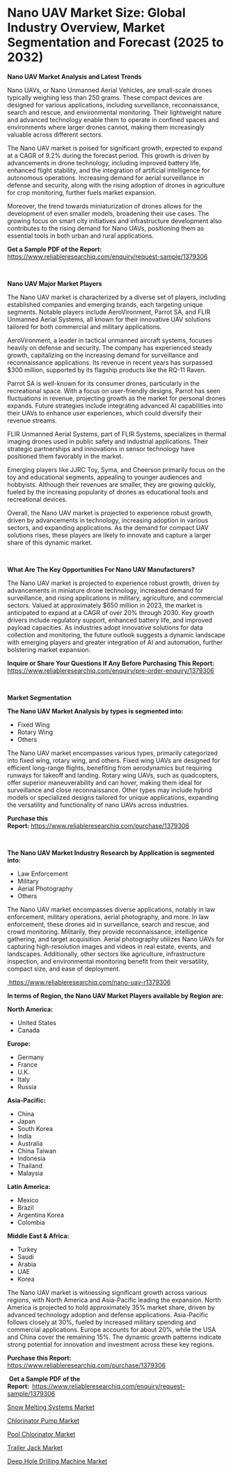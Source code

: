 <p><h1>Nano UAV Market Size: Global Industry Overview, Market Segmentation and Forecast (2025 to 2032)</h1></p><p><strong>Nano UAV Market Analysis and Latest Trends</strong></p>
<p><p>Nano UAVs, or Nano Unmanned Aerial Vehicles, are small-scale drones typically weighing less than 250 grams. These compact devices are designed for various applications, including surveillance, reconnaissance, search and rescue, and environmental monitoring. Their lightweight nature and advanced technology enable them to operate in confined spaces and environments where larger drones cannot, making them increasingly valuable across different sectors.</p><p>The Nano UAV market is poised for significant growth, expected to expand at a CAGR of 9.2% during the forecast period. This growth is driven by advancements in drone technology, including improved battery life, enhanced flight stability, and the integration of artificial intelligence for autonomous operations. Increasing demand for aerial surveillance in defense and security, along with the rising adoption of drones in agriculture for crop monitoring, further fuels market expansion. </p><p>Moreover, the trend towards miniaturization of drones allows for the development of even smaller models, broadening their use cases. The growing focus on smart city initiatives and infrastructure development also contributes to the rising demand for Nano UAVs, positioning them as essential tools in both urban and rural applications.</p></p>
<p><strong>Get a Sample PDF of the Report:&nbsp;</strong> <a href="https://www.reliableresearchiq.com/enquiry/request-sample/1379306?utm_campaign=1896&utm_medium=2&utm_source=Github&utm_content=ia&utm_term=11042025&utm_id=nano-uav">https://www.reliableresearchiq.com/enquiry/request-sample/1379306</a></p>
<p>&nbsp;</p>
<p><strong>Nano UAV Major Market Players</strong></p>
<p><p>The Nano UAV market is characterized by a diverse set of players, including established companies and emerging brands, each targeting unique segments. Notable players include AeroVironment, Parrot SA, and FLIR Unmanned Aerial Systems, all known for their innovative UAV solutions tailored for both commercial and military applications.</p><p>AeroVironment, a leader in tactical unmanned aircraft systems, focuses heavily on defense and security. The company has experienced steady growth, capitalizing on the increasing demand for surveillance and reconnaissance applications. Its revenue in recent years has surpassed $300 million, supported by its flagship products like the RQ-11 Raven.</p><p>Parrot SA is well-known for its consumer drones, particularly in the recreational space. With a focus on user-friendly designs, Parrot has seen fluctuations in revenue, projecting growth as the market for personal drones expands. Future strategies include integrating advanced AI capabilities into their UAVs to enhance user experiences, which could diversify their revenue streams.</p><p>FLIR Unmanned Aerial Systems, part of FLIR Systems, specializes in thermal imaging drones used in public safety and industrial applications. Their strategic partnerships and innovations in sensor technology have positioned them favorably in the market.</p><p>Emerging players like JJRC Toy, Syma, and Cheerson primarily focus on the toy and educational segments, appealing to younger audiences and hobbyists. Although their revenues are smaller, they are growing quickly, fueled by the increasing popularity of drones as educational tools and recreational devices.</p><p>Overall, the Nano UAV market is projected to experience robust growth, driven by advancements in technology, increasing adoption in various sectors, and expanding applications. As the demand for compact UAV solutions rises, these players are likely to innovate and capture a larger share of this dynamic market.</p></p>
<p>&nbsp;</p>
<p><strong>What Are The Key Opportunities For Nano UAV Manufacturers?</strong></p>
<p><p>The Nano UAV market is projected to experience robust growth, driven by advancements in miniature drone technology, increased demand for surveillance, and rising applications in military, agriculture, and commercial sectors. Valued at approximately $650 million in 2023, the market is anticipated to expand at a CAGR of over 20% through 2030. Key growth drivers include regulatory support, enhanced battery life, and improved payload capacities. As industries adopt innovative solutions for data collection and monitoring, the future outlook suggests a dynamic landscape with emerging players and greater integration of AI and automation, further bolstering market expansion.</p></p>
<p><strong>Inquire or Share Your Questions If Any Before Purchasing This Report:</strong> <a href="https://www.reliableresearchiq.com/enquiry/pre-order-enquiry/1379306?utm_campaign=1896&utm_medium=2&utm_source=Github&utm_content=ia&utm_term=11042025&utm_id=nano-uav">https://www.reliableresearchiq.com/enquiry/pre-order-enquiry/1379306</a></p>
<p>&nbsp;</p>
<p><strong>Market Segmentation</strong></p>
<p><strong>The Nano UAV Market Analysis by types is segmented into:</strong></p>
<p><ul><li>Fixed Wing</li><li>Rotary Wing</li><li>Others</li></ul></p>
<p><p>The Nano UAV market encompasses various types, primarily categorized into fixed wing, rotary wing, and others. Fixed wing UAVs are designed for efficient long-range flights, benefiting from aerodynamics but requiring runways for takeoff and landing. Rotary wing UAVs, such as quadcopters, offer superior maneuverability and can hover, making them ideal for surveillance and close reconnaissance. Other types may include hybrid models or specialized designs tailored for unique applications, expanding the versatility and functionality of nano UAVs across industries.</p></p>
<p><strong>Purchase this Report:&nbsp;</strong><a href="https://www.reliableresearchiq.com/purchase/1379306?utm_campaign=1896&utm_medium=2&utm_source=Github&utm_content=ia&utm_term=11042025&utm_id=nano-uav">https://www.reliableresearchiq.com/purchase/1379306</a></p>
<p>&nbsp;</p>
<p><strong>The Nano UAV Market Industry Research by Application is segmented into:</strong></p>
<p><ul><li>Law Enforcement</li><li>Military</li><li>Aerial Photography</li><li>Others</li></ul></p>
<p><p>The Nano UAV market encompasses diverse applications, notably in law enforcement, military operations, aerial photography, and more. In law enforcement, these drones aid in surveillance, search and rescue, and crowd monitoring. Militarily, they provide reconnaissance, intelligence gathering, and target acquisition. Aerial photography utilizes Nano UAVs for capturing high-resolution images and videos in real estate, events, and landscapes. Additionally, other sectors like agriculture, infrastructure inspection, and environmental monitoring benefit from their versatility, compact size, and ease of deployment.</p></p>
<p><a href="https://www.reliableresearchiq.com/nano-uav-r1379306?utm_campaign=1896&utm_medium=2&utm_source=Github&utm_content=ia&utm_term=11042025&utm_id=nano-uav">&nbsp;https://www.reliableresearchiq.com/nano-uav-r1379306</a></p>
<p><strong>In terms of Region, the Nano UAV Market Players available by Region are:</strong></p>
<p>
    <p> <strong> North America: </strong>
        <ul>
            <li>United States</li>
            <li>Canada</li>
        </ul>
        </p> 
    <p> <strong> Europe: </strong>
        <ul>
            <li>Germany</li>
            <li>France</li>
            <li>U.K.</li>
            <li>Italy</li>
            <li>Russia</li>
        </ul>
        </p> 
    <p> <strong> Asia-Pacific: </strong>
        <ul>
            <li>China</li>
            <li>Japan</li>
            <li>South Korea</li>
            <li>India</li>
            <li>Australia</li>
            <li>China Taiwan</li>
            <li>Indonesia</li>
            <li>Thailand</li>
            <li>Malaysia</li>
        </ul>
        </p> 
    <p> <strong> Latin America: </strong>
        <ul>
            <li>Mexico</li>
            <li>Brazil</li>
            <li>Argentina Korea</li>
            <li>Colombia</li>
        </ul>
        </p> 
    <p> <strong> Middle East & Africa: </strong>
        <ul>
            <li>Turkey</li>
            <li>Saudi</li>
            <li>Arabia</li>
            <li>UAE</li>
            <li>Korea</li>
        </ul>
    </p>
    </p>
<p><p>The Nano UAV market is witnessing significant growth across various regions, with North America and Asia-Pacific leading the expansion. North America is projected to hold approximately 35% market share, driven by advanced technology adoption and defense applications. Asia-Pacific follows closely at 30%, fueled by increased military spending and commercial applications. Europe accounts for about 20%, while the USA and China cover the remaining 15%. The dynamic growth patterns indicate strong potential for innovation and investment across these key regions.</p></p>
<p><strong>Purchase this Report: </strong><a href="https://www.reliableresearchiq.com/purchase/1379306?utm_campaign=1896&utm_medium=2&utm_source=Github&utm_content=ia&utm_term=11042025&utm_id=nano-uav">https://www.reliableresearchiq.com/purchase/1379306</a></p>
<p>&nbsp;<strong>Get a Sample PDF of the Report:&nbsp;&nbsp;</strong><a href="https://www.reliableresearchiq.com/enquiry/request-sample/1379306?utm_campaign=1896&utm_medium=2&utm_source=Github&utm_content=ia&utm_term=11042025&utm_id=nano-uav">https://www.reliableresearchiq.com/enquiry/request-sample/1379306</a></p>
<p><strong></strong></p>
<p><p><a href="https://github.com/hoppeellia6b/Market-Research-Report-List-1/blob/main/snow-melting-systems-market.md?utm_campaign=1896&utm_medium=2&utm_source=Github&utm_content=ia&utm_term=11042025&utm_id=nano-uav">Snow Melting Systems Market</a></p><p><a href="https://github.com/kleyderoomes/Market-Research-Report-List-1/blob/main/chlorinator-pump-market.md?utm_campaign=1896&utm_medium=2&utm_source=Github&utm_content=ia&utm_term=11042025&utm_id=nano-uav">Chlorinator Pump Market</a></p><p><a href="https://github.com/evraltandre36/Market-Research-Report-List-1/blob/main/pool-chlorinator-market.md?utm_campaign=1896&utm_medium=2&utm_source=Github&utm_content=ia&utm_term=11042025&utm_id=nano-uav">Pool Chlorinator Market</a></p><p><a href="https://github.com/nedzazollo74/Market-Research-Report-List-1/blob/main/trailer-jack-market.md?utm_campaign=1896&utm_medium=2&utm_source=Github&utm_content=ia&utm_term=11042025&utm_id=nano-uav">Trailer Jack Market</a></p><p><a href="https://github.com/cavushjla/Market-Research-Report-List-1/blob/main/deep-hole-drilling-machine-market.md?utm_campaign=1896&utm_medium=2&utm_source=Github&utm_content=ia&utm_term=11042025&utm_id=nano-uav">Deep Hole Drilling Machine Market</a></p></p>